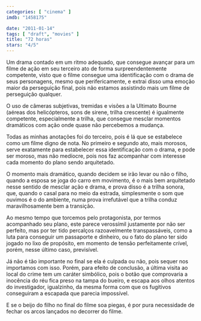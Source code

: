 ```yaml
---
categories: [ "cinema" ]
imdb: "1458175"

date: "2011-01-14"
tags: [ "draft", "movies" ]
title: "72 horas"
stars: "4/5"
---
```

Um drama contado em um ritmo adequado, que consegue avançar para um filme de ação em seu terceiro ato de forma surpreendentemente competente, visto que o filme consegue uma identificação com o drama de seus personagens, mesmo que perifericamente, e extrai disso uma emoção maior da perseguição final, pois não estamos assistindo mais um filme de perseguição qualquer.

O uso de câmeras subjetivas, tremidas e visões a la Ultimato Bourne (aéreas dos helicópteros, sons de sirene, trilha crescente) é igualmente competente, especialmente a trilha, que consegue mesclar momentos dramáticos com ação onde quase não percebemos a mudança.

Todas as minhas anotações foi do terceiro, pois é lá que se estabelece como um filme digno de nota. No primeiro e segundo ato, mais morosos, serve exatamente para estabelecer essa identificação com o drama, e pode ser moroso, mas não medíocre, pois nos faz acompanhar com interesse cada momento do plano sendo arquitetado.

O momento mais dramático, quando decidem se irão levar ou não o filho, quando a esposa se joga do carro em movimento, é o mais bem arquitetado nesse sentido de mesclar ação e drama, e prova disso é a trilha sonora, que, quando o casal para no meio da estrada, simplesmente o som que ouvimos é o do ambiente, numa prova irrefutável que a trilha conduz maravilhosamente bem a transição.

Ao mesmo tempo que torcemos pelo protagonista, por termos acompanhado seu plano, este parece verossímil justamente por não ser perfeito, mas por ter tido percalços razoavelmente transpassáveis, como a luta para conseguir um passaporte e dinheiro, ou o fato do plano ter sido jogado no lixo de propósito, em momento de tensão perfeitamente crível, porém, nesse último caso, previsível.

Já não é tão importante no final se ela é culpada ou não, pois sequer nos importamos com isso. Porém, para efeito de conclusão, a última visita ao local do crime tem um caráter simbólico, pois o botão que comprovaria a inocência do réu fica preso na tampa do bueiro, e escapa aos olhos atentos do investigador, igualzinho, da mesma forma com que os fugitivos conseguiram a escapada que parecia impossível.

E se o beijo do filho no final do filme soa piegas, é por pura necessidade de fechar os arcos lançados no decorrer do filme.

